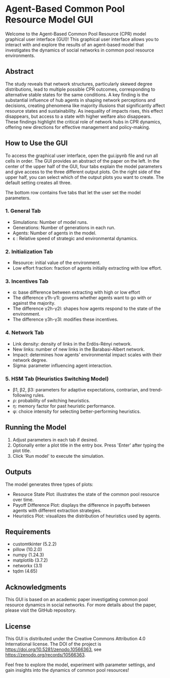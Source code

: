 # Agent-Based Common Pool Resource Model GUI

Welcome to the Agent-Based Common Pool Resource (CPR) model graphical user interface (GUI)! This graphical user interface allows you to interact with and explore the results of an agent-based model that investigates the dynamics of social networks in common pool resource environments.

## Abstract

The study reveals that network structures, particularly skewed degree distributions, lead to multiple possible CPR outcomes, corresponding to alternative stable states for the same conditions. A key finding is the substantial influence of hub agents in shaping network perceptions and decisions, creating phenomena like majority illusions that significantly affect resource states and sustainability. As inequality of impacts rises, this effect disappears, but access to a state with higher welfare also disappears. These findings highlight the critical role of network hubs in CPR dynamics, offering new directions for effective management and policy-making.

## How to Use the GUI

To access the graphical user interface, open the gui.ipynb file and run all cells in order. The GUI provides an abstract of the paper on the left. In the center of the upper half of the GUI, four tabs explain the model parameters and give access to the three different output plots. On the right side of the upper half, you can select which of the output plots you want to create. The default setting creates all three. 

The bottom row contains five tabs that let the user set the model parameters. 

### 1. General Tab
-	Simulations: Number of model runs.
-	Generations: Number of generations in each run.
-	Agents: Number of agents in the model.
-	ε : Relative speed of strategic and environmental dynamics.

### 2. Initialization Tab
-	Resource: initial value of the environment.
-	Low effort fraction: fraction of agents initially extracting with low effort.

### 3. Incentives Tab
-	&alpha;: base difference between extracting with high or low effort
-	The difference &gamma;1h-&gamma;1l: governs whether agents want to go with or against the majority.
-	The difference &gamma;2h-&gamma;2l: shapes how agents respond to the state of the environment.
-	The difference &gamma;3h-&gamma;3l: modifies these incentives.

### 4. Network Tab
- Link density: density of links in the Erdös-Rényi network.
-	New links: number of new links in the Barabasi-Albert network.
-	Impact: determines how agents’ environmental impact scales with their network degree.
-	Sigma: parameter influencing agent interaction.

### 5. HSM Tab (Heuristics Switching Model)
-	&beta;1, &beta;2, &beta;3: parameters for adaptive expectations, contrarian, and trend-following rules.
-	&rho;: probability of switching heuristics.
-	&eta;: memory factor for past heuristic performance.
-	&phi;: choice intensity for selecting better-performing heuristics.

## Running the Model

1.	Adjust parameters in each tab if desired.
2.	Optionally enter a plot title in the entry box. Press 'Enter' after typing the plot title.
3.	Click 'Run model' to execute the simulation.

## Outputs

The model generates three types of plots:
-	Resource State Plot: illustrates the state of the common pool resource over time.
-	Payoff Difference Plot: displays the difference in payoffs between agents with different extraction strategies.
-	Heuristics Plot: visualizes the distribution of heuristics used by agents.

## Requirements

-	customtkinter (5.2.2)
-	pillow (10.2.0)
-	numpy (1.24.3)
-	matplotlib (3.7.2)
-	networkx (3.1)
-	tqdm (4.65)

## Acknowledgments

This GUI is based on an academic paper investigating common pool resource dynamics in social networks. For more details about the paper, please visit the GitHub repository.

## License

This GUI is distributed under the Creative Commons Attribution 4.0 International license.
The DOI of the project is https://doi.org/10.5281/zenodo.10566363, see https://zenodo.org/records/10566363. 

Feel free to explore the model, experiment with parameter settings, and gain insights into the dynamics of common pool resources!

